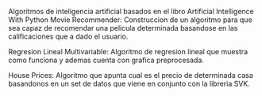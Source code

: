 Algoritmos de inteligencia artificial basados en el libro Artificial Intelligence With Python 
Movie Recommender: Construccion de un algoritmo para que sea capaz de recomendar una pelicula determinada basandose en las calificaciones que a dado el usuario.

Regresion Lineal Multivariable: Algoritmo de regresion lineal que muestra como funciona y ademas cuenta con grafica preprocesada.

House Prices: Algoritmo que apunta cual es el precio de determinada casa basandonos en un set de datos que viene en conjunto con la libreria SVK.
